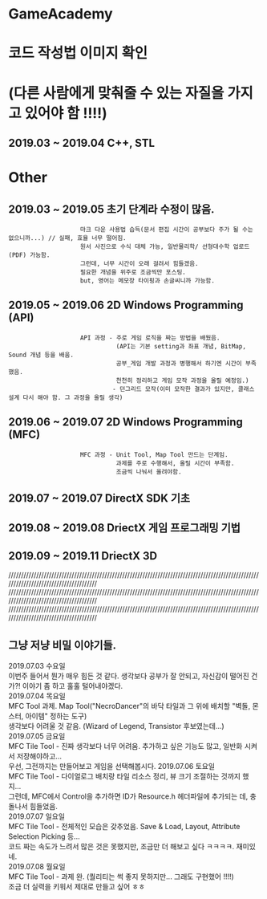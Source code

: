 # GameAcademy
# 코드 작성법 이미지 확인
# (다른 사람에게 맞춰줄 수 있는 자질을 가지고 있어야 함 !!!!)

## 2019.03 ~ 2019.04 C++, STL



# Other

## 2019.03 ~ 2019.05 초기 단계라 수정이 많음.
                        마크 다운 사용법 습득(문서 편집 시간이 공부보다 주가 될 수는 없으니까...) // 실패, 효율 너무 떨어짐.
                        원서 사진으로 수식 대체 가능, 일반물리학/ 선형대수학 업로드(PDF) 가능함.
                        그런데, 너무 시간이 오래 걸려서 힘들겠음.
                        필요한 개념을 위주로 조금씩만 포스팅.
                        but, 영어는 메모장 타이핑과 손글씨니까 가능함.

## 2019.05 ~ 2019.06 2D Windows Programming (API)
                        API 과정 - 주로 게임 로직을 짜는 방법을 배웠음.
                                  (API는 기본 setting과 좌표 개념, BitMap, Sound 개념 등을 배움.
                                  공부_게임 개발 과정과 병행해서 하기엔 시간이 부족했음.
                                  천천히 정리하고 게임 모작 과정을 올릴 예정임.)
                                 - 던그리드 모작(이미 모작한 결과가 있지만, 클래스 설계 다시 해야 함. 그 과정을 올릴 생각)
                                  
## 2019.06 ~ 2019.07 2D Windows Programming (MFC)
                        MFC 과정 - Unit Tool, Map Tool 만드는 단계임.
                                  과제를 주로 수행해서, 올릴 시간이 부족함.
                                  조금씩 나눠서 올려야함.

## 2019.07 ~ 2019.07 DirectX SDK 기초
## 2019.08 ~ 2019.08 DriectX 게임 프로그래밍 기법
## 2019.09 ~ 2019.11 DriectX 3D


//////////////////////////////////////////////////////////////////////////////////////////////////////////////////////////////////////
//////////////////////////////////////////////////////////////////////////////////////////////////////////////////////////////////////
//////////////////////////////////////////////////////////////////////////////////////////////////////////////////////////////////////
## 그냥 저냥 비밀 이야기들.


2019.07.03 수요일 </br>
이번주 들어서 뭔가 매우 힘든 것 같다. 생각보다 공부가 잘 안되고, 자신감이 떨어진 건가?! 이야기 좀 하고 훌훌 털어내야겠다.</br>
2019.07.04 목요일 </br>
MFC Tool 과제. Map Tool("NecroDancer"의 바닥 타일과 그 위에 배치할 "벽돌, 몬스터, 아이템" 정하는 도구)</br>
생각보다 어려울 것 같음. (Wizard of Legend, Transistor 후보였는데...)</br>
2019.07.05 금요일 </br>
MFC Tile Tool - 진짜 생각보다 너무 어려움. 추가하고 싶은 기능도 많고, 일반화 시켜서 저장해야하고... </br>
우선, 그전까지는 만들어보고 게임을 선택해봅시다.
2019.07.06 토요일 </br>
MFC Tile Tool - 다이얼로그 배치랑 타일 리소스 정리, 뷰 크기 조절하는 것까지 했지... </br>
그런데, MFC에서 Control을 추가하면 ID가 Resource.h 헤더파일에 추가되는 데, 충돌나서 힘들었음. </br>
2019.07.07 일요일 </br>
MFC Tile Tool - 전체적인 모습은 갖추었음. Save & Load, Layout, Attribute Selection Picking 등... </br>
코드 짜는 속도가 느려서 많은 것은 못했지만, 조금만 더 해보고 싶다 ㅋㅋㅋㅋ. 재미있네. </br>
2019.07.08 월요일 </br>
MFC Tile Tool - 과제 완. (퀄리티는 썩 좋지 못하지만... 그래도 구현했어 !!!!) </br>
조금 더 실력을 키워서 제대로 만들고 싶어 ㅎㅎ </br>

